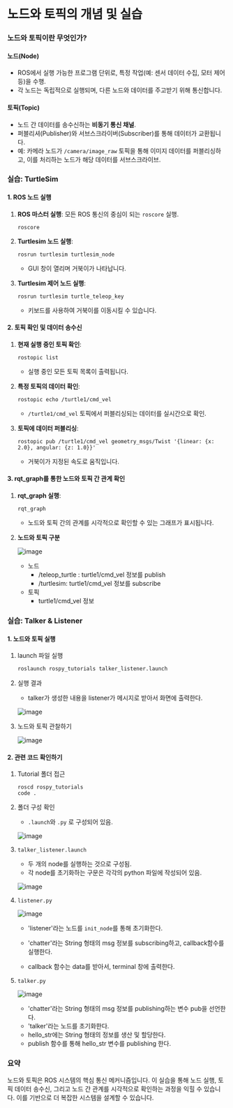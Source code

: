 # 노드와 토픽의 개념 및 실습

### 노드와 토픽이란 무엇인가?

#### **노드(Node)**

- ROS에서 실행 가능한 프로그램 단위로, 특정 작업(예: 센서 데이터 수집, 모터 제어 등)을 수행.
- 각 노드는 독립적으로 실행되며, 다른 노드와 데이터를 주고받기 위해 통신합니다.



#### **토픽(Topic)**

- 노드 간 데이터를 송수신하는 **비동기 통신 채널**.
- 퍼블리셔(Publisher)와 서브스크라이버(Subscriber)를 통해 데이터가 교환됩니다.
- 예: 카메라 노드가 `/camera/image_raw` 토픽을 통해 이미지 데이터를 퍼블리싱하고, 이를 처리하는 노드가 해당 데이터를 서브스크라이브.



### 실습: TurtleSim

#### 1. ROS 노드 실행

1. **ROS 마스터 실행**: 모든 ROS 통신의 중심이 되는 `roscore` 실행.

   ```
   roscore
   ```

2. **Turtlesim 노드 실행**:

   ```
   rosrun turtlesim turtlesim_node
   ```

   - GUI 창이 열리며 거북이가 나타납니다.

3. **Turtlesim 제어 노드 실행**:

   ```
   rosrun turtlesim turtle_teleop_key
   ```

   - 키보드를 사용하여 거북이를 이동시킬 수 있습니다.



#### 2. 토픽 확인 및 데이터 송수신

1. **현재 실행 중인 토픽 확인**:

   ```
   rostopic list
   ```

   - 실행 중인 모든 토픽 목록이 출력됩니다.

2. **특정 토픽의 데이터 확인**:

   ```
   rostopic echo /turtle1/cmd_vel
   ```

   - `/turtle1/cmd_vel` 토픽에서 퍼블리싱되는 데이터를 실시간으로 확인.

3. **토픽에 데이터 퍼블리싱**:

   ```
   rostopic pub /turtle1/cmd_vel geometry_msgs/Twist '{linear: {x: 2.0}, angular: {z: 1.0}}'
   ```

   - 거북이가 지정된 속도로 움직입니다.

   

#### 3. rqt_graph를 통한 노드와 토픽 간 관계 확인

1. **rqt_graph 실행**:

   ```
   rqt_graph
   ```

   - 노드와 토픽 간의 관계를 시각적으로 확인할 수 있는 그래프가 표시됩니다.

2. **노드와 토픽 구분**

   ![image](https://github.com/user-attachments/assets/b01573f8-88f8-439f-bf5f-70fa3f84275e)

   - 노드
     - /teleop_turtle : turtle1/cmd_vel 정보를 publish
     - /turtlesim: turtle1/cmd_vel 정보를 subscribe
   - 토픽
     - turtle1/cmd_vel 정보



### 실습: Talker & Listener 

#### 1. 노드와 토픽 실행

1. launch 파일 실행

   ```bash
   roslaunch rospy_tutorials talker_listener.launch
   ```

2. 실행 결과

   - talker가 생성한 내용을 listener가 메시지로 받아서 화면에 출력한다.

   ![image](https://user-images.githubusercontent.com/91526930/234394784-a24bfbb2-8f10-443e-b23d-f5dafda2532e.png)

3. 노드와 토픽 관찰하기

   ![image](https://user-images.githubusercontent.com/91526930/234394161-ca099b10-639c-466d-9162-7fe709a4a39a.png)

#### 2. 관련 코드 확인하기

1. Tutorial 폴더 접근

   ```
   roscd rospy_tutorials
   code .
   ```

2. 폴더 구성 확인

   - `.launch`와 `.py` 로 구성되어 있음.

   ![image](https://user-images.githubusercontent.com/91526930/234396103-730b952f-d540-4871-b962-3101a73b3778.png)

3. `talker_listener.launch`

   - 두 개의 node를 실행하는 것으로 구성됨.
   - 각 node를 초기화하는 구문은 각각의 python 파일에 작성되어 있음.

   ![image](https://user-images.githubusercontent.com/91526930/234396233-154876be-05dc-4bba-b92e-f6e1e1acc233.png)

   

4. `listener.py`

   ![image](https://user-images.githubusercontent.com/91526930/234396748-210f85b3-f6da-42a1-8e1e-434460f27045.png)

   - 'listener'라는 노드를 `init_node`를 통해 초기화한다.

   - 'chatter'라는 String 형태의 msg 정보를 subscribing하고, callback함수를 실행한다. 

   - callback 함수는 data를 받아서, terminal 창에 출력한다.




 5. `talker.py`

    ![image](https://user-images.githubusercontent.com/91526930/234398302-2ef57b3a-b3d7-4d62-966b-13475a1e5971.png)

    - 'chatter'라는 String 형태의 msg 정보를 publishing하는 변수 pub을 선언한다.
    - 'talker'라는 노드를 초기화한다.
    - hello_str에는 String 형태의 정보를 생산 및 할당한다.
    - publish 함수를 통해 hello_str 변수를 publishing 한다.



### 요약

노드와 토픽은 ROS 시스템의 핵심 통신 메커니즘입니다. 이 실습을 통해 노드 실행, 토픽 데이터 송수신, 그리고 노드 간 관계를 시각적으로 확인하는 과정을 익힐 수 있습니다. 이를 기반으로 더 복잡한 시스템을 설계할 수 있습니다.

